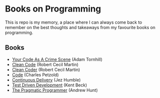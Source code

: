 # Books on Programming

This is repo is my memory, a place where I can always come back to remember on the best thoughts and takeaways from my favourite books on programming.

## Books

- [Your Code As A Crime Scene](./books/Your-Code-As-A-Crime-Scene/content.md) (Adam Tornhill)
- [Clean Code](./books/Clean-Code/content.md) (Robert Cecil Martin)
- [Clean Coder](./books/Clean-Coder/content.md) (Robert Cecil Martin)
- [Code](./books/Code/content.md) (Charles Petzold)
- [Continuous Delivery](./books/Continuous-Delivery/content.md) (Jez Humble)
- [Test Driven Development](./books/Test-Driven-Development/content.md) (Kent Beck)
- [The Pragmatic Programmer](./books/The-Pragmatic-Programmer/content.md) (Andrew Hunt)